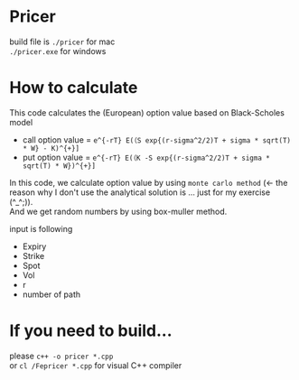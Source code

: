 # Pricer

build file is `./pricer` for mac  
`./pricer.exe` for windows

# How to calculate
This code calculates the (European) option value based on Black-Scholes model

* call option value = `e^{-rT} E(（S exp{(r-sigma^2/2)T + sigma * sqrt(T) * W} - K)^{+}]`
* put option value = `e^{-rT} E(（K -S exp{(r-sigma^2/2)T + sigma * sqrt(T) * W})^{+}]`

In this code, we calculate option value by using `monte carlo method` (<- the reason why I don't use the analytical solution is ... just for my exercise (^_^;)).  
And we get random numbers by using box-muller method.  
  
input is following
* Expiry
* Strike
* Spot
* Vol
* r
* number of path

# If you need to build...
please `c++ -o pricer *.cpp`  
or `cl /Fepricer *.cpp` for visual C++ compiler
